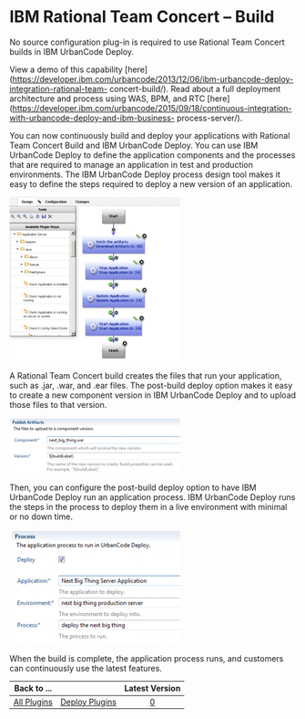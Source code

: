 
IBM Rational Team Concert – Build
=================================


No source configuration plug-in is required to use Rational Team Concert builds in IBM UrbanCode Deploy. 


View a demo 
of this capability [here](https://developer.ibm.com/urbancode/2013/12/06/ibm-urbancode-deploy-integration-rational-team-
concert-build/). Read about a full deployment architecture and process using WAS, BPM, and RTC 
[here](https://developer.ibm.com/urbancode/2015/09/18/continuous-integration-with-urbancode-deploy-and-ibm-business-
process-server/).


You can now continuously build and deploy your applications with Rational Team Concert Build and IBM
 UrbanCode Deploy. You can use IBM UrbanCode Deploy to define the application components and the processes that are 
required to manage an application in test and production environments. The IBM UrbanCode Deploy process design tool 
makes it easy to define the steps required to deploy a new version of an application.



![process_design](process_design-300x288.png)


A Rational Team Concert build creates the files that run your 
application, such as .jar, .war, and .ear files. The post-build deploy option makes it easy to create a new component 
version in IBM UrbanCode Deploy and to upload those files to that version.



![component_version](component_version-300x97.png)


Then, you can configure the post-build deploy option to have IBM 
UrbanCode Deploy run an application process. IBM UrbanCode Deploy runs the steps in the process to deploy them in a live
 environment with minimal or no down time.


![application_process](application_process-300x201.png)


When the build is
 complete, the application process runs, and customers can continuously use the latest features.




|Back to ...||Latest Version|
| :---: | :---: | :---: |
|[All Plugins](../../index.md)|[Deploy Plugins](../README.md)|[0]()|
